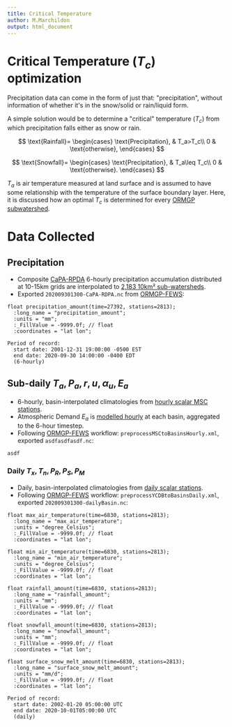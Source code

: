 ```yaml
---
title: Critical Temperature
author: M.Marchildon
output: html_document
---
```


# Critical Temperature $(T_c)$ optimization

Precipitation data can come in the form of just that: "precipitation", without information of whether it's in the snow/solid or rain/liquid form.

A simple solution would be to determine a "critical" temperature $(T_c)$ from which precipitation falls either as snow or rain. 

$$
\text{Rainfall}=
\begin{cases}
\text{Precipitation}, & T_a>T_c\\
0 & \text{otherwise},
\end{cases}
$$

$$
\text{Snowfall}=
\begin{cases}
\text{Precipitation}, & T_a\leq T_c\\
0 & \text{otherwise}.
\end{cases}
$$


$T_a$ is air temperature measured at land surface and is assumed to have some relationship with the temperature of the surface boundary layer. Here, it is discussed how an optimal $T_c$ is determined for every [ORMGP subwatershed](interpolants/interpolation/subwatershed.html).

# Data Collected
## Precipitation
- Composite [CaPA-RPDA](https://weather.gc.ca/grib/grib2_RDPA_ps10km_e.html) 6-hourly precipitation accumulation distributed at 10-15km grids are interpolated to [2,183 10km² sub-watersheds](interpolants/interpolation/subwatershed.html). 
- Exported `202009301300-CaPA-RDPA.nc` from [ORMGP-FEWS](interpolants/interpolation/fews.html):

```   
float precipitation_amount(time=27392, stations=2813);
  :long_name = "precipitation_amount";
  :units = "mm";
  :_FillValue = -9999.0f; // float
  :coordinates = "lat lon";

Period of record: 
  start date: 2001-12-31 19:00:00 -0500 EST
  end date: 2020-09-30 14:00:00 -0400 EDT
  (6-hourly)
```

## Sub-daily $T_a, P_a, r, u, \alpha_u, E_a$ 
- 6-hourly, basin-interpolated climatologies from [hourly scalar MSC stations](interpolants/interpolation/hourly.html).
- Atmospheric Demand $E_a$ is [modelled hourly](interpolants/modelling/waterbudget/data.html#atmospheric-demand-e_a) at each basin, aggregated to the 6-hour timestep.
- Following [ORMGP-FEWS](interpolants/interpolation/fews.html) workflow: `preprocessMSCtoBasinsHourly.xml`, exported `asdfasdfasdf.nc`:

```
asdf
```


### Daily $T_x, T_n, P_R, P_S, P_M$
- Daily, basin-interpolated climatologies from [daily scalar stations](interpolants/interpolation/daily.html).
- Following [ORMGP-FEWS](interpolants/interpolation/fews.html) workflow: `preprocessYCDBtoBasinsDaily.xml`, exported `202009301300-dailyBasin.nc`:

```
float max_air_temperature(time=6830, stations=2813);
  :long_name = "max_air_temperature";
  :units = "degree_Celsius";
  :_FillValue = -9999.0f; // float
  :coordinates = "lat lon";

float min_air_temperature(time=6830, stations=2813);
  :long_name = "min_air_temperature";
  :units = "degree_Celsius";
  :_FillValue = -9999.0f; // float
  :coordinates = "lat lon";

float rainfall_amount(time=6830, stations=2813);
  :long_name = "rainfall_amount";
  :units = "mm";
  :_FillValue = -9999.0f; // float
  :coordinates = "lat lon";

float snowfall_amount(time=6830, stations=2813);
  :long_name = "snowfall_amount";
  :units = "mm";
  :_FillValue = -9999.0f; // float
  :coordinates = "lat lon";

float surface_snow_melt_amount(time=6830, stations=2813);
  :long_name = "surface_snow_melt_amount";
  :units = "mm/d";
  :_FillValue = -9999.0f; // float
  :coordinates = "lat lon";

Period of record: 
  start date: 2002-01-20 05:00:00 UTC
  end date: 2020-10-01T05:00:00 UTC
  (daily)
``` 